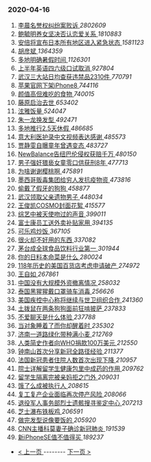 ### 2020-04-16 
1. [ 李晨名誉权纠纷案败诉 ](https://s.weibo.com/weibo?q=%23%E6%9D%8E%E6%99%A8%E5%90%8D%E8%AA%89%E6%9D%83%E7%BA%A0%E7%BA%B7%E6%A1%88%E8%B4%A5%E8%AF%89%23&Refer=top) *2802609*
1. [ 鲍毓明养女坚决否认恋爱关系 ](https://s.weibo.com/weibo?q=%23%E9%B2%8D%E6%AF%93%E6%98%8E%E5%85%BB%E5%A5%B3%E5%9D%9A%E5%86%B3%E5%90%A6%E8%AE%A4%E6%81%8B%E7%88%B1%E5%85%B3%E7%B3%BB%23&Refer=top) *1810883*
1. [ 安倍将宣布日本所有地区进入紧急状态 ](https://s.weibo.com/weibo?q=%23%E5%AE%89%E5%80%8D%E5%B0%86%E5%AE%A3%E5%B8%83%E6%97%A5%E6%9C%AC%E6%89%80%E6%9C%89%E5%9C%B0%E5%8C%BA%E8%BF%9B%E5%85%A5%E7%B4%A7%E6%80%A5%E7%8A%B6%E6%80%81%23&Refer=top) *1581123*
1. [ 胡彦斌 ](https://s.weibo.com/weibo?q=%E8%83%A1%E5%BD%A6%E6%96%8C&Refer=top) *1364359*
1. [ 多地明确暑假时间 ](https://s.weibo.com/weibo?q=%23%E5%A4%9A%E5%9C%B0%E6%98%8E%E7%A1%AE%E6%9A%91%E5%81%87%E6%97%B6%E9%97%B4%23&Refer=top) *1126301*
1. [ 上半年英语四六级口试取消 ](https://s.weibo.com/weibo?q=%23%E4%B8%8A%E5%8D%8A%E5%B9%B4%E8%8B%B1%E8%AF%AD%E5%9B%9B%E5%85%AD%E7%BA%A7%E5%8F%A3%E8%AF%95%E5%8F%96%E6%B6%88%23&Refer=top) *927804*
1. [ 武汉三大站日均查获违禁品2310件 ](https://s.weibo.com/weibo?q=%23%E6%AD%A6%E6%B1%89%E4%B8%89%E5%A4%A7%E7%AB%99%E6%97%A5%E5%9D%87%E6%9F%A5%E8%8E%B7%E8%BF%9D%E7%A6%81%E5%93%812310%E4%BB%B6%23&Refer=top) *770791*
1. [ 苹果官网下架iPhone8 ](https://s.weibo.com/weibo?q=%23%E8%8B%B9%E6%9E%9C%E5%AE%98%E7%BD%91%E4%B8%8B%E6%9E%B6iPhone8%23&Refer=top) *744116*
1. [ 颜值高但难吃的食物 ](https://s.weibo.com/weibo?q=%23%E9%A2%9C%E5%80%BC%E9%AB%98%E4%BD%86%E9%9A%BE%E5%90%83%E7%9A%84%E9%A3%9F%E7%89%A9%23&Refer=top) *740015*
1. [ 藤原启治去世 ](https://s.weibo.com/weibo?q=%E8%97%A4%E5%8E%9F%E5%90%AF%E6%B2%BB%E5%8E%BB%E4%B8%96&Refer=top) *653402*
1. [ 泫雅饭量 ](https://s.weibo.com/weibo?q=%23%E6%B3%AB%E9%9B%85%E9%A5%AD%E9%87%8F%23&Refer=top) *524047*
1. [ 朱一龙换发型 ](https://s.weibo.com/weibo?q=%23%E6%9C%B1%E4%B8%80%E9%BE%99%E6%8D%A2%E5%8F%91%E5%9E%8B%23&Refer=top) *492471*
1. [ 多地推行2.5天休假 ](https://s.weibo.com/weibo?q=%23%E5%A4%9A%E5%9C%B0%E6%8E%A8%E8%A1%8C2.5%E5%A4%A9%E4%BC%91%E5%81%87%23&Refer=top) *486685*
1. [ 意大利医护录中文视频表达感谢 ](https://s.weibo.com/weibo?q=%23%E6%84%8F%E5%A4%A7%E5%88%A9%E5%8C%BB%E6%8A%A4%E5%BD%95%E4%B8%AD%E6%96%87%E8%A7%86%E9%A2%91%E8%A1%A8%E8%BE%BE%E6%84%9F%E8%B0%A2%23&Refer=top) *485573*
1. [ 贾静雯自曝童年曾遇变态 ](https://s.weibo.com/weibo?q=%E8%B4%BE%E9%9D%99%E9%9B%AF%E8%87%AA%E6%9B%9D%E7%AB%A5%E5%B9%B4%E6%9B%BE%E9%81%87%E5%8F%98%E6%80%81&Refer=top) *483727*
1. [ NewBalance告纽巴伦侵权获赔千万 ](https://s.weibo.com/weibo?q=%23NewBalance%E5%91%8A%E7%BA%BD%E5%B7%B4%E4%BC%A6%E4%BE%B5%E6%9D%83%E8%8E%B7%E8%B5%94%E5%8D%83%E4%B8%87%23&Refer=top) *480150*
1. [ 男子强奸猥亵女童零口供获刑8年 ](https://s.weibo.com/weibo?q=%23%E7%94%B7%E5%AD%90%E5%BC%BA%E5%A5%B8%E7%8C%A5%E4%BA%B5%E5%A5%B3%E7%AB%A5%E9%9B%B6%E5%8F%A3%E4%BE%9B%E8%8E%B7%E5%88%918%E5%B9%B4%23&Refer=top) *477713*
1. [ 为啥谢谢樱桃啊 ](https://s.weibo.com/weibo?q=%23%E4%B8%BA%E5%95%A5%E8%B0%A2%E8%B0%A2%E6%A8%B1%E6%A1%83%E5%95%8A%23&Refer=top) *475891*
1. [ 墨西哥贩毒集团给穷人发抗疫物资 ](https://s.weibo.com/weibo?q=%E5%A2%A8%E8%A5%BF%E5%93%A5%E8%B4%A9%E6%AF%92%E9%9B%86%E5%9B%A2%E7%BB%99%E7%A9%B7%E4%BA%BA%E5%8F%91%E6%8A%97%E7%96%AB%E7%89%A9%E8%B5%84&Refer=top) *473816*
1. [ 偷戴了假牙的狗狗 ](https://s.weibo.com/weibo?q=%23%E5%81%B7%E6%88%B4%E4%BA%86%E5%81%87%E7%89%99%E7%9A%84%E7%8B%97%E7%8B%97%23&Refer=top) *458877*
1. [ 武汉领取父亲遗物男子 ](https://s.weibo.com/weibo?q=%E6%AD%A6%E6%B1%89%E9%A2%86%E5%8F%96%E7%88%B6%E4%BA%B2%E9%81%97%E7%89%A9%E7%94%B7%E5%AD%90&Refer=top) *448034*
1. [ 王俊凯COSMO封面花絮 ](https://s.weibo.com/weibo?q=%23%E7%8E%8B%E4%BF%8A%E5%87%AFCOSMO%E5%B0%81%E9%9D%A2%E8%8A%B1%E7%B5%AE%23&Refer=top) *415577*
1. [ 综艺中被天使吻过的声音 ](https://s.weibo.com/weibo?q=%23%E7%BB%BC%E8%89%BA%E4%B8%AD%E8%A2%AB%E5%A4%A9%E4%BD%BF%E5%90%BB%E8%BF%87%E7%9A%84%E5%A3%B0%E9%9F%B3%23&Refer=top) *399011*
1. [ 富士康员工送外卖补贴家用 ](https://s.weibo.com/weibo?q=%23%E5%AF%8C%E5%A3%AB%E5%BA%B7%E5%91%98%E5%B7%A5%E9%80%81%E5%A4%96%E5%8D%96%E8%A1%A5%E8%B4%B4%E5%AE%B6%E7%94%A8%23&Refer=top) *394135*
1. [ 可乐鸡炒饭 ](https://s.weibo.com/weibo?q=%23%E5%8F%AF%E4%B9%90%E9%B8%A1%E7%82%92%E9%A5%AD%23&Refer=top) *367105*
1. [ 很火却不好用的东西 ](https://s.weibo.com/weibo?q=%23%E5%BE%88%E7%81%AB%E5%8D%B4%E4%B8%8D%E5%A5%BD%E7%94%A8%E7%9A%84%E4%B8%9C%E8%A5%BF%23&Refer=top) *337082*
1. [ 茅台成全球食品饮料行业第一 ](https://s.weibo.com/weibo?q=%23%E8%8C%85%E5%8F%B0%E6%88%90%E5%85%A8%E7%90%83%E9%A3%9F%E5%93%81%E9%A5%AE%E6%96%99%E8%A1%8C%E4%B8%9A%E7%AC%AC%E4%B8%80%23&Refer=top) *301944*
1. [ 你的日料本命菜是什么 ](https://s.weibo.com/weibo?q=%23%E4%BD%A0%E7%9A%84%E6%97%A5%E6%96%99%E6%9C%AC%E5%91%BD%E8%8F%9C%E6%98%AF%E4%BB%80%E4%B9%88%23&Refer=top) *280024*
1. [ 118年历史的美国百货店考虑申请破产 ](https://s.weibo.com/weibo?q=118%E5%B9%B4%E5%8E%86%E5%8F%B2%E7%9A%84%E7%BE%8E%E5%9B%BD%E7%99%BE%E8%B4%A7%E5%BA%97%E8%80%83%E8%99%91%E7%94%B3%E8%AF%B7%E7%A0%B4%E4%BA%A7&Refer=top) *274972*
1. [ 王自如 ](https://s.weibo.com/weibo?q=%E7%8E%8B%E8%87%AA%E5%A6%82&Refer=top) *267861*
1. [ 中国没有大规模外资撤离情况 ](https://s.weibo.com/weibo?q=%23%E4%B8%AD%E5%9B%BD%E6%B2%A1%E6%9C%89%E5%A4%A7%E8%A7%84%E6%A8%A1%E5%A4%96%E8%B5%84%E6%92%A4%E7%A6%BB%E6%83%85%E5%86%B5%23&Refer=top) *258032*
1. [ 泰国黑猩猩戴口罩骑车消毒 ](https://s.weibo.com/weibo?q=%E6%B3%B0%E5%9B%BD%E9%BB%91%E7%8C%A9%E7%8C%A9%E6%88%B4%E5%8F%A3%E7%BD%A9%E9%AA%91%E8%BD%A6%E6%B6%88%E6%AF%92&Refer=top) *256626*
1. [ 美国疾控中心称将继续与世卫组织合作 ](https://s.weibo.com/weibo?q=%23%E7%BE%8E%E5%9B%BD%E7%96%BE%E6%8E%A7%E4%B8%AD%E5%BF%83%E7%A7%B0%E5%B0%86%E7%BB%A7%E7%BB%AD%E4%B8%8E%E4%B8%96%E5%8D%AB%E7%BB%84%E7%BB%87%E5%90%88%E4%BD%9C%23&Refer=top) *241360*
1. [ 土拨鼠在两条狗狗面前狂啃披萨 ](https://s.weibo.com/weibo?q=%E5%9C%9F%E6%8B%A8%E9%BC%A0%E5%9C%A8%E4%B8%A4%E6%9D%A1%E7%8B%97%E7%8B%97%E9%9D%A2%E5%89%8D%E7%8B%82%E5%95%83%E6%8A%AB%E8%90%A8&Refer=top) *237833*
1. [ 不爱聊天是什么体验 ](https://s.weibo.com/weibo?q=%23%E4%B8%8D%E7%88%B1%E8%81%8A%E5%A4%A9%E6%98%AF%E4%BB%80%E4%B9%88%E4%BD%93%E9%AA%8C%23&Refer=top) *237788*
1. [ 当对象睡着了而你却醒着时 ](https://s.weibo.com/weibo?q=%23%E5%BD%93%E5%AF%B9%E8%B1%A1%E7%9D%A1%E7%9D%80%E4%BA%86%E8%80%8C%E4%BD%A0%E5%8D%B4%E9%86%92%E7%9D%80%E6%97%B6%23&Refer=top) *235302*
1. [ 济南一道路绿化带种满小麦 ](https://s.weibo.com/weibo?q=%E6%B5%8E%E5%8D%97%E4%B8%80%E9%81%93%E8%B7%AF%E7%BB%BF%E5%8C%96%E5%B8%A6%E7%A7%8D%E6%BB%A1%E5%B0%8F%E9%BA%A6&Refer=top) *212769*
1. [ 人类简史作者向WHO捐款100万美元 ](https://s.weibo.com/weibo?q=%E4%BA%BA%E7%B1%BB%E7%AE%80%E5%8F%B2%E4%BD%9C%E8%80%85%E5%90%91WHO%E6%8D%90%E6%AC%BE100%E4%B8%87%E7%BE%8E%E5%85%83&Refer=top) *212550*
1. [ 钟南山首次分享新冠全路径经验 ](https://s.weibo.com/weibo?q=%E9%92%9F%E5%8D%97%E5%B1%B1%E9%A6%96%E6%AC%A1%E5%88%86%E4%BA%AB%E6%96%B0%E5%86%A0%E5%85%A8%E8%B7%AF%E5%BE%84%E7%BB%8F%E9%AA%8C&Refer=top) *211377*
1. [ 法国新冠患者住院人数首次出现下降 ](https://s.weibo.com/weibo?q=%E6%B3%95%E5%9B%BD%E6%96%B0%E5%86%A0%E6%82%A3%E8%80%85%E4%BD%8F%E9%99%A2%E4%BA%BA%E6%95%B0%E9%A6%96%E6%AC%A1%E5%87%BA%E7%8E%B0%E4%B8%8B%E9%99%8D&Refer=top) *210957*
1. [ 院士详解留学生健康包里中成药的作用 ](https://s.weibo.com/weibo?q=%E9%99%A2%E5%A3%AB%E8%AF%A6%E8%A7%A3%E7%95%99%E5%AD%A6%E7%94%9F%E5%81%A5%E5%BA%B7%E5%8C%85%E9%87%8C%E4%B8%AD%E6%88%90%E8%8D%AF%E7%9A%84%E4%BD%9C%E7%94%A8&Refer=top) *209762*
1. [ 留学生隔离完被亲妈拒之门外 ](https://s.weibo.com/weibo?q=%23%E7%95%99%E5%AD%A6%E7%94%9F%E9%9A%94%E7%A6%BB%E5%AE%8C%E8%A2%AB%E4%BA%B2%E5%A6%88%E6%8B%92%E4%B9%8B%E9%97%A8%E5%A4%96%23&Refer=top) *209031*
1. [ 饿了么成被执行人 ](https://s.weibo.com/weibo?q=%23%E9%A5%BF%E4%BA%86%E4%B9%88%E6%88%90%E8%A2%AB%E6%89%A7%E8%A1%8C%E4%BA%BA%23&Refer=top) *208615*
1. [ 复工复产企业面临再次停产风险 ](https://s.weibo.com/weibo?q=%E5%A4%8D%E5%B7%A5%E5%A4%8D%E4%BA%A7%E4%BC%81%E4%B8%9A%E9%9D%A2%E4%B8%B4%E5%86%8D%E6%AC%A1%E5%81%9C%E4%BA%A7%E9%A3%8E%E9%99%A9&Refer=top) *208066*
1. [ 退役军人事务部烈士遗骸搜寻鉴定中心 ](https://s.weibo.com/weibo?q=%E9%80%80%E5%BD%B9%E5%86%9B%E4%BA%BA%E4%BA%8B%E5%8A%A1%E9%83%A8%E7%83%88%E5%A3%AB%E9%81%97%E9%AA%B8%E6%90%9C%E5%AF%BB%E9%89%B4%E5%AE%9A%E4%B8%AD%E5%BF%83&Refer=top) *207213*
1. [ 芝士瀑布铁板鸡 ](https://s.weibo.com/weibo?q=%23%E8%8A%9D%E5%A3%AB%E7%80%91%E5%B8%83%E9%93%81%E6%9D%BF%E9%B8%A1%23&Refer=top) *206591*
1. [ 做完发型说像要饭的 ](https://s.weibo.com/weibo?q=%23%E5%81%9A%E5%AE%8C%E5%8F%91%E5%9E%8B%E8%AF%B4%E5%83%8F%E8%A6%81%E9%A5%AD%E7%9A%84%23&Refer=top) *205920*
1. [ CNN主播科莫妻子确诊新冠肺炎 ](https://s.weibo.com/weibo?q=CNN%E4%B8%BB%E6%92%AD%E7%A7%91%E8%8E%AB%E5%A6%BB%E5%AD%90%E7%A1%AE%E8%AF%8A%E6%96%B0%E5%86%A0%E8%82%BA%E7%82%8E&Refer=top) *191539*
1. [ 新iPhoneSE值不值得买 ](https://s.weibo.com/weibo?q=%23%E6%96%B0iPhoneSE%E5%80%BC%E4%B8%8D%E5%80%BC%E5%BE%97%E4%B9%B0%23&Refer=top) *189237* 

- [ < 上一页 ](https://github.com/able8/weibo-hot-record/blob/master/2020-04-15.md) -------- [ 下一页 > ](https://github.com/able8/weibo-hot-record/blob/master/2020-04-17.md)